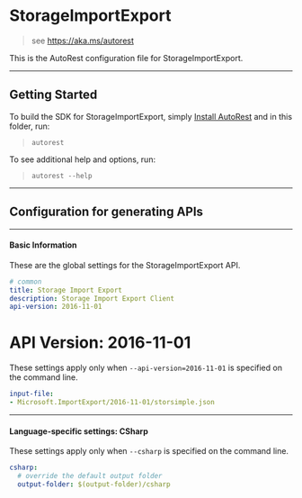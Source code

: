 # StorageImportExport
    
> see https://aka.ms/autorest

This is the AutoRest configuration file for StorageImportExport.



---
## Getting Started 
To build the SDK for StorageImportExport, simply [Install AutoRest](https://aka.ms/autorest/install) and in this folder, run:

> `autorest`

To see additional help and options, run:

> `autorest --help`
---

## Configuration for generating APIs


---
#### Basic Information 
These are the global settings for the StorageImportExport API.

``` yaml
# common 
title: Storage Import Export
description: Storage Import Export Client
api-version: 2016-11-01

```


# API Version: 2016-11-01

These settings apply only when `--api-version=2016-11-01` is specified on the command line.

``` yaml $(api-version) == '2016-11-01'
input-file:
- Microsoft.ImportExport/2016-11-01/storsimple.json

```


---
#### Language-specific settings: CSharp

These settings apply only when `--csharp` is specified on the command line.

``` yaml $(csharp)
csharp:
  # override the default output folder
  output-folder: $(output-folder)/csharp
```


